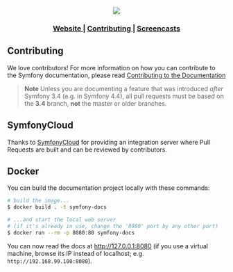 <div align="center">
  <a href="https://symfony.com/doc/current/index.html" target="_blank">
    <img src="https://symfony.com/logos/symfony_black_02.svg">
  </a>
</div>

<div align="center">
  <h3>
    <a href="https://symfony.com/doc/current/index.html">
      Website
    </a>
    <span> | </span>
    <a href="https://symfony.com/doc/current/contributing/documentation/overview.html">
      Contributing
    </a>
    <span> | </span>
    <a href="https://symfonycasts.com">
      Screencasts
    </a>
  </h3>
</div>

Contributing
------------

We love contributors! For more information on how you can contribute to the
Symfony documentation, please read
[Contributing to the Documentation](https://symfony.com/doc/current/contributing/documentation/overview.html)

> **Note**
> Unless you are documenting a feature that was introduced *after* Symfony 3.4
> (e.g. in Symfony 4.4), all pull requests must be based on the **3.4** branch,
> **not** the master or older branches.

SymfonyCloud
------------

Thanks to [SymfonyCloud](https://symfony.com/cloud) for providing an integration
server where Pull Requests are built and can be reviewed by contributors.

Docker
------

You can build the documentation project locally with these commands:

```bash
# build the image...
$ docker build . -t symfony-docs

# ...and start the local web server
# (if it's already in use, change the '8080' port by any other port)
$ docker run --rm -p 8080:80 symfony-docs
```

You can now read the docs at http://127.0.0.1:8080 (if you use a virtual
machine, browse its IP instead of localhost; e.g. `http://192.168.99.100:8080`).

